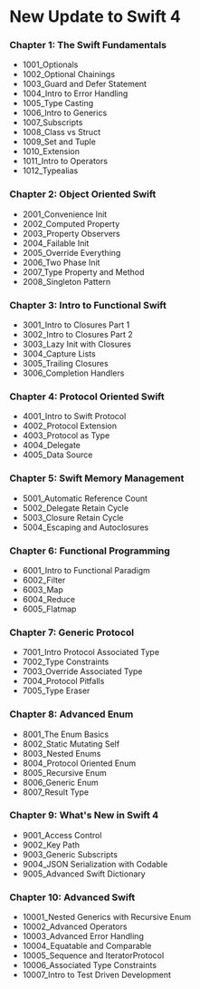 # New Update to Swift 4
### Chapter 1: The Swift Fundamentals
- 1001_Optionals
- 1002_Optional Chainings
- 1003_Guard and Defer Statement
- 1004_Intro to Error Handling
- 1005_Type Casting
- 1006_Intro to Generics
- 1007_Subscripts
- 1008_Class vs Struct
- 1009_Set and Tuple
- 1010_Extension
- 1011_Intro to Operators
- 1012_Typealias

### Chapter 2: Object Oriented Swift
- 2001_Convenience Init
- 2002_Computed Property
- 2003_Property Observers
- 2004_Failable Init
- 2005_Override Everything
- 2006_Two Phase Init
- 2007_Type Property and Method
- 2008_Singleton Pattern

### Chapter 3: Intro to Functional Swift
- 3001_Intro to Closures Part 1
- 3002_Intro to Closures Part 2
- 3003_Lazy Init with Closures
- 3004_Capture Lists
- 3005_Trailing Closures
- 3006_Completion Handlers

### Chapter 4: Protocol Oriented Swift
- 4001_Intro to Swift Protocol
- 4002_Protocol Extension
- 4003_Protocol as Type
- 4004_Delegate
- 4005_Data Source

### Chapter 5: Swift Memory Management
- 5001_Automatic Reference Count
- 5002_Delegate Retain Cycle
- 5003_Closure Retain Cycle
- 5004_Escaping and Autoclosures

### Chapter 6: Functional Programming
- 6001_Intro to Functional Paradigm
- 6002_Filter
- 6003_Map
- 6004_Reduce
- 6005_Flatmap

### Chapter 7:  Generic Protocol
- 7001_Intro Protocol Associated Type
- 7002_Type Constraints
- 7003_Override Associated Type
- 7004_Protocol Pitfalls
- 7005_Type Eraser

### Chapter 8: Advanced Enum
- 8001_The Enum Basics
- 8002_Static Mutating Self
- 8003_Nested Enums
- 8004_Protocol Oriented Enum
- 8005_Recursive Enum
- 8006_Generic Enum
- 8007_Result Type

### Chapter 9: What's New in Swift 4
- 9001_Access Control
- 9002_Key Path
- 9003_Generic Subscripts
- 9004_JSON Serialization with Codable
- 9005_Advanced Swift Dictionary

### Chapter 10: Advanced Swift
- 10001_Nested Generics with Recursive Enum
- 10002_Advanced Operators
- 10003_Advanced Error Handling
- 10004_Equatable and Comparable
- 10005_Sequence and IteratorProtocol
- 10006_Associated Type Constraints
- 10007_Intro to Test Driven Development
